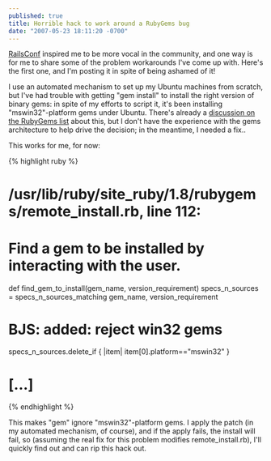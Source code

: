 ```yaml
---
published: true
title: Horrible hack to work around a RubyGems bug
date: "2007-05-23 18:11:20 -0700"
---
```


<a href="http://conferences.oreillynet.com/rails/">RailsConf</a>
inspired me to be more vocal in the community, and one way is for me to share
some of the problem workarounds I've come up with. Here's the first one, and
I'm posting it in spite of being ashamed of it!<!--more-->

I use an automated mechanism to set up my Ubuntu machines from scratch, but
I've had trouble with getting "gem install" to install the right version of
binary gems: in spite of my efforts to script it, it's been installing
"mswin32"-platform gems under Ubuntu. There's already a
<a href="http://rubyforge.org/pipermail/rubygems-developers/2007-April/002733.html"
target="_blank">discussion on the RubyGems list</a> about this, but I don't have
the experience with the gems architecture to help drive the decision; in the
meantime, I needed a fix..

This works for me, for now:

<!-- prettier-ignore-start -->
{% highlight ruby %}
# /usr/lib/ruby/site_ruby/1.8/rubygems/remote_install.rb, line 112:
# Find a gem to be installed by interacting with the user.
def find_gem_to_install(gem_name, version_requirement)
  specs_n_sources = specs_n_sources_matching gem_name, version_requirement
  # BJS: added: reject win32 gems
  specs_n_sources.delete_if { |item| item[0].platform=="mswin32" }
  # [...]
{% endhighlight %}
<!-- prettier-ignore-end -->

This makes "gem" ignore "mswin32"-platform gems. I apply the patch (in my
automated mechanism, of course), and if the apply fails, the install will fail,
so (assuming the real fix for this problem modifies remote_install.rb), I'll
quickly find out and can rip this hack out.
